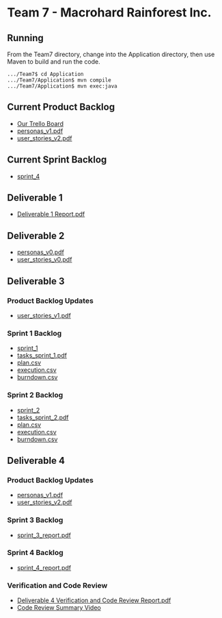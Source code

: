 # Team 7 - Macrohard Rainforest Inc.

## Running
From the Team7 directory, change into the Application directory, then use Maven to build and run the code.
```
.../Team7$ cd Application
.../Team7/Application$ mvn compile
.../Team7/Application$ mvn exec:java
```

## Current Product Backlog
- [Our Trello Board](https://trello.com/b/mjnsukwq/project)
- [personas_v1.pdf](https://github.com/CSCC01/Team7/blob/master/product_backlog/personas_v1.pdf)
- [user_stories_v2.pdf](https://github.com/CSCC01/Team7/blob/master/product_backlog/user_stories_v2.pdf)

## Current Sprint Backlog
- [sprint_4](https://github.com/CSCC01/Team7/tree/master/sprint_backlog/sprint_4)

## Deliverable 1
- [Deliverable 1 Report.pdf](https://github.com/CSCC01/Team7/blob/master/deliverable_1/Deliverable%201%20Report.pdf)

## Deliverable 2
- [personas_v0.pdf](https://github.com/CSCC01/Team7/blob/master/product_backlog/personas_v0.pdf)
- [user_stories_v0.pdf](https://github.com/CSCC01/Team7/blob/master/product_backlog/user_stories_v0.pdf)

## Deliverable 3

### Product Backlog Updates
- [user_stories_v1.pdf](https://github.com/CSCC01/Team7/blob/master/product_backlog/user_stories_v1.pdf)

### Sprint 1 Backlog
- [sprint_1](https://github.com/CSCC01/Team7/tree/master/sprint_backlog/sprint_1) 
- [tasks_sprint_1.pdf](https://github.com/CSCC01/Team7/blob/master/sprint_backlog/sprint_1/tasks_sprint_1.pdf)
- [plan.csv](https://github.com/CSCC01/Team7/blob/master/sprint_backlog/sprint_1/plan.csv)
- [execution.csv](https://github.com/CSCC01/Team7/blob/master/sprint_backlog/sprint_1/execution.csv)
- [burndown.csv](https://github.com/CSCC01/Team7/blob/master/sprint_backlog/sprint_1/burndown.csv)

### Sprint 2 Backlog
- [sprint_2](https://github.com/CSCC01/Team7/tree/master/sprint_backlog/sprint_2)
- [tasks_sprint_2.pdf](https://github.com/CSCC01/Team7/blob/master/sprint_backlog/sprint_2/tasks_sprint_2.pdf)
- [plan.csv](https://github.com/CSCC01/Team7/blob/master/sprint_backlog/sprint_2/plan.csv)
- [execution.csv](https://github.com/CSCC01/Team7/blob/master/sprint_backlog/sprint_2/execution.csv)
- [burndown.csv](https://github.com/CSCC01/Team7/blob/master/sprint_backlog/sprint_2/burndown.csv)

## Deliverable 4

### Product Backlog Updates
- [personas_v1.pdf](https://github.com/CSCC01/Team7/blob/master/product_backlog/personas_v1.pdf)
- [user_stories_v2.pdf](https://github.com/CSCC01/Team7/blob/master/product_backlog/user_stories_v2.pdf)

### Sprint 3 Backlog
- [sprint_3_report.pdf](https://github.com/CSCC01/Team7/blob/master/sprint_backlog/sprint_3/sprint_3_report.pdf)

### Sprint 4 Backlog
- [sprint_4_report.pdf](https://github.com/CSCC01/Team7/blob/master/sprint_backlog/sprint_4/sprint_4_report.pdf)

### Verification and Code Review
- [Deliverable 4 Verification and Code Review Report.pdf](https://github.com/CSCC01/Team7/blob/master/deliverable_4/Deliverable%204%20Verification%20and%20Code%20Review%20Report.pdf)
- [Code Review Summary Video](https://youtu.be/lXp6KYYPDYY)
